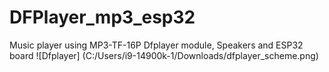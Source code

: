 # DFPlayer_mp3_esp32
Music player using MP3-TF-16P Dfplayer module, Speakers and ESP32 board
![Dfplayer] (C:/Users/i9-14900k-1/Downloads/dfplayer_scheme.png)
